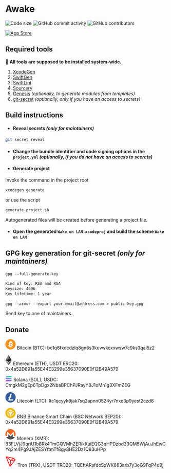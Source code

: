 Awake
===
![Code size](https://img.shields.io/github/languages/code-size/tr1ckyf0x/wakeonlan-ios) ![GitHub commit activity](https://img.shields.io/github/commit-activity/m/tr1ckyf0x/wakeonlan-ios) ![GitHub contributors](https://img.shields.io/github/contributors/tr1ckyf0x/wakeonlan-ios)

[![App Store](https://tools.applemediaservices.com/api/badges/download-on-the-app-store/black/en-us?size=250x83&amp;releaseDate=1638748800)](https://apps.apple.com/us/app/awake-wake-on-lan/id1575138731?itsct=apps_box_badge&amp;itscg=30200)

## Required tools
:mega:
**All tools are supposed to be installed system-wide.**
1. [XcodeGen](https://github.com/yonaskolb/XcodeGen)
2. [SwiftGen](https://github.com/SwiftGen/SwiftGen)
3. [SwiftLint](https://github.com/realm/SwiftLint)
4. [Sourcery](https://github.com/krzysztofzablocki/Sourcery)
5. [Genesis](https://github.com/yonaskolb/Genesis) *(optionally, to generate modules from templates)*
6. [git-secret](https://git-secret.io) *(optionally, only if you have an access to secrets)*

## Build instructions
* #### Reveal secrets *(only for maintainers)*
```bash
git secret reveal
```

* #### Change the bundle identifier and code signing options in the `project.yml` *(optionally, if you do not have an access to secrets)*

* #### Generate project
Invoke the command in the project root
```bash
xcodegen generate
```
or use the script
```bash
generate_project.sh
```
Autogenerated files will be created before generating a project file.

* #### Open the generated `Wake on LAN.xcodeproj` and build the scheme `Wake on LAN`

## GPG key generation for git-secret *(only for maintainers)*

`gpg --full-generate-key`

```
Kind of key: RSA and RSA
Keysize: 4096
Key lifetime: 1 year
```

`gpg --armor --export your.email@address.com > public-key.gpg`

Send key to one of maintainers.

## Donate
![alt text](https://github.com/tr1ckyf0x/Stonks/blob/main/Packages/MenuBarResources/Sources/MenuBarResources/Resources/Assets.xcassets/Logo/bitcoin.imageset/bitcoin-btc-logo.svg "Bitcoin (BTC)")
Bitcoin (BTC): bc1q6fxdcdzlq8gn6s3kuvwkcxxwsw7c9ks3qal5z2

![alt text](https://github.com/tr1ckyf0x/Stonks/blob/main/Packages/MenuBarResources/Sources/MenuBarResources/Resources/Assets.xcassets/Logo/ethereum.imageset/ethereum-eth-logo.svg "Ethereum (ETH), USDT ERC20")
Ethereum (ETH), USDT ERC20: 0x4a52D891a55E44E3299e35637090E0f12B49A579

![alt text](https://github.com/tr1ckyf0x/Stonks/blob/main/Packages/MenuBarResources/Sources/MenuBarResources/Resources/Assets.xcassets/Logo/solana.imageset/solana-sol-logo%401x.png "Solana (SOL), USDC")
Solana (SOL), USDC: CmgkM2gEp6TpDgx2NbaBPChPJRayY8J1oMn1g3XFmZEG

![alt text](https://github.com/tr1ckyf0x/Stonks/blob/main/Packages/MenuBarResources/Sources/MenuBarResources/Resources/Assets.xcassets/Logo/litecoin.imageset/litecoin-ltc-logo.svg "Litecoin (LTC)")
Litecoin (LTC): ltc1qcyyk9jak7sq2apnn0524yr7nxe3p9yest2czd8

![alt text](https://github.com/tr1ckyf0x/Stonks/blob/main/Packages/MenuBarResources/Sources/MenuBarResources/Resources/Assets.xcassets/Logo/bnb.imageset/bnb-bnb-logo.svg "BNB Binance Smart Chain (BSC Network)")
BNB Binance Smart Chain (BSC Network BEP20): 0x4a52D891a55E44E3299e35637090E0f12B49A579

![alt text](https://github.com/tr1ckyf0x/Stonks/blob/main/Packages/MenuBarResources/Sources/MenuBarResources/Resources/Assets.xcassets/Logo/monero.imageset/monero-xmr-logo.svg "Monero (XMR)")
Monero (XMR): 83FLVjJ9qriU1b8Rk4TmGQVMhZERikKuiEQG3qHPDzbd33QM5WjAuJhEwCYq2m4Pg9JAjZESYftmTf8gy8HE2Dz1Q83uHPp

![alt text](https://github.com/tr1ckyf0x/Stonks/blob/main/Packages/MenuBarResources/Sources/MenuBarResources/Resources/Assets.xcassets/Logo/tron.imageset/tron-trx-logo.svg "Tron (TRX), USDT TRC20")
Tron (TRX), USDT TRC20: TQEftARsfdcSxWK863arb7y3oG9FqP4d9j
